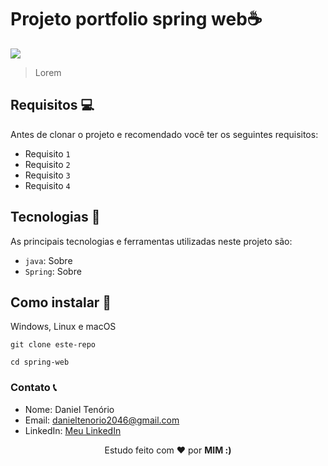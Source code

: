 # Projeto portfolio spring web☕

<!-- <img src="./img-readme/img-project.png" alt="img-project" /> -->
<img src="https://fakeimg.pl/1280x720/">

> Lorem

## Requisitos 💻

Antes de clonar o projeto e recomendado você ter os seguintes requisitos:

-   Requisito `1`
-   Requisito `2`
-   Requisito `3`
-   Requisito `4`

## Tecnologias 🚀

As principais tecnologias e ferramentas utilizadas neste projeto são:

-   `java`: Sobre
-   `Spring`: Sobre

## Como instalar 🚀

Windows, Linux e macOS

```
git clone este-repo

cd spring-web
```

### Contato 📞

-   Nome: Daniel Tenório
-   Email: danieltenorio2046@gmail.com
-   LinkedIn: [Meu LinkedIn](https://www.linkedin.com/in/daniel-tenório-6471b0244/)

<p align="center">Estudo feito com ❤️ por <strong>MIM :)</strong></p>
